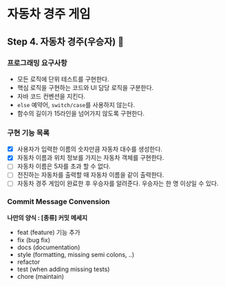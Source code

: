 # 자동차 경주 게임
  
## Step 4. 자동차 경주(우승자) :car:
### 프로그래밍 요구사항 
* 모든 로직에 단위 테스트를 구현한다.
* 핵심 로직을 구현하는 코드와 UI 담당 로직을 구분한다.
* 자바 코드 컨벤션을 지킨다.
* `else` 예약어, `switch/case`를 사용하지 않는다.
* 함수의 길이가 15라인을 넘어가지 않도록 구현한다.

### 구현 기능 목록
- [X] 사용자가 입력한 이름의 숫자만큼 자동차 대수를 생성한다.
- [X] 자동차 이름과 위치 정보를 가지는 자동차 객체를 구현한다.
- [ ] 자동차 이름은 5자를 초과 할 수 없다.
- [ ] 전진하는 자동차를 출력할 때 자동차 이름을 같이 출력한다.
- [ ] 자동차 경주 게임이 완료한 후 우승자를 알려준다. 우승자는 한 명 이상일 수 있다.

### Commit Message Convension 
**나만의 양식 : [종류] 커밋 메세지**
* feat (feature) 기능 추가
* fix (bug fix)
* docs (documentation)
* style (formatting, missing semi colons, ..)
* refactor
* test (when adding missing tests)
* chore (maintain)